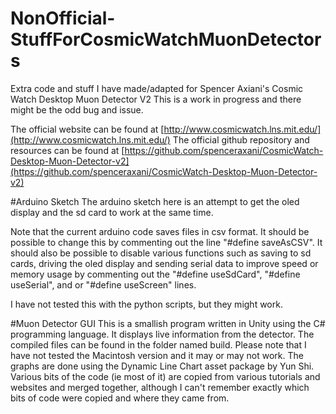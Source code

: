 # NonOfficial-StuffForCosmicWatchMuonDetectors
Extra code and stuff I have made/adapted for Spencer Axiani's Cosmic Watch Desktop Muon Detector V2
This is a work in progress and there might be the odd bug and issue.

The official website can be found at [http://www.cosmicwatch.lns.mit.edu/](http://www.cosmicwatch.lns.mit.edu/)
The official github repository and resources can be found at [https://github.com/spenceraxani/CosmicWatch-Desktop-Muon-Detector-v2](https://github.com/spenceraxani/CosmicWatch-Desktop-Muon-Detector-v2)

#Arduino Sketch
The arduino sketch here is an attempt to get the oled display and the sd card to work at the same time.

Note that the current arduino code saves files in csv format. It should be possible to change this by commenting out the line "#define saveAsCSV".
It should also be possible to disable various functions such as saving to sd cards, driving the oled display and sending serial data to improve speed or memory usage by commenting out the "#define useSdCard", "#define useSerial", and or "#define useScreen" lines.

I have not tested this with the python scripts, but they might work.

#Muon Detector GUI
This is a smallish program written in Unity using the C# programming language. It displays live information from the detector.
The compiled files can be found in the folder named build. Please note that I have not tested the Macintosh version and it may or may not work.
The graphs are done using the Dynamic Line Chart asset package by Yun Shi. Various bits of the code (ie most of it) are copied from various tutorials and websites and merged together, although I can't remember exactly which bits of code were copied and where they came from.